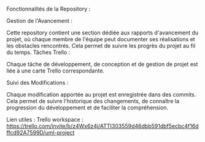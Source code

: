 Fonctionnalités de la Repository :

Gestion de l'Avancement :

Cette repository contient une section dédiée aux rapports d'avancement du projet, où chaque membre de l'équipe peut documenter ses réalisations et les obstacles rencontrés. Cela permet de suivre les progrès du projet au fil du temps.
Tâches Trello :

Chaque tâche de développement, de conception et de gestion de projet est liée à une carte Trello correspondante.

Suivi des Modifications :

Chaque modification apportée au projet est enregistrée dans des commits. Cela permet de suivre l'historique des changements, de connaître la progression du développement et de faciliter la compréhension.

Lien utiles : 
Trello workspace : https://trello.com/invite/b/z4Wx6z4j/ATTI303559d46dbb591dbf5ecbc4f16dffcd92A7599D/uml-project

